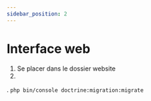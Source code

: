```yaml
---
sidebar_position: 2
---
```


# Interface web

1. Se placer dans le dossier website
2.
. `php bin/console doctrine:migration:migrate`